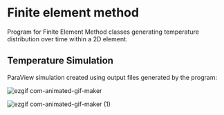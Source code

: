 <h1>Finite element method</h1>

Program for Finite Element Method classes generating temperature distribution over time within a 2D element. 

<h2>Temperature Simulation</h2>

ParaView simulation created using output files generated by the program:

![ezgif com-animated-gif-maker](https://github.com/bindasp/FEM/assets/116794638/2228b048-fe77-4aba-9b6c-72c667fdcbab)

![ezgif com-animated-gif-maker (1)](https://github.com/bindasp/FEM/assets/116794638/25d82d5e-c5a1-49c4-b5e1-d6c7ebc761ee)
